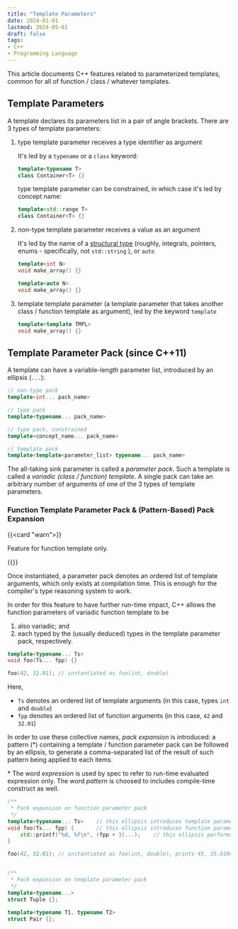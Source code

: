 ```yaml
---
title: "Template Parameters"
date: 2024-01-01
lastmod: 2024-05-01
draft: false
tags:
- C++
- Programming Language
---
```


This article documents C++ features related to parameterized templates, common for all of function / class / whatever templates.

## Template Parameters

A template declares its parameters list in a pair of angle brackets. There are 3 types of template parameters:
1. type template parameter receives a type identifier as argument

    It's led by a `typename` or a `class` keyword:

    ```c++
    template<typename T>
    class Container<T> {}
    ```

    type template parameter can be constrained, in which case it's led by concept name:

    ```c++
    template<std::range T>
    class Container<T> {}
    ```

2. non-type template parameter receives a value as an argument

    It's led by the name of a [structural type](https://en.cppreference.com/w/cpp/language/template_parameters#Non-type_template_parameter) (roughly, integrals, pointers, enums - specifically, not `std::string` ), or `auto`

    ```c++
    template<int N>
    void make_array() {}

    template<auto N>
    void make_array() {}
    ```

3. template template parameter (a template parameter that takes another class / function template as argument), led by the keyword `template`

    ```c++
    template<template TMPL>
    void make_array() {}
    ```

## Template Parameter Pack (since C++11)

A template can have a variable-length parameter list, introduced by an ellipsis (`...`):

```c++
// non-type pack
template<int... pack_name>

// type pack
template<typename... pack_name>

// type pack, constrained
template<concept_name... pack_name>

// template pack
template<template<parameter_list> typename... pack_name>
```

The all-taking sink parameter is called a *parameter pack*. Such a template is called a *variadic (class / function) template*.
A single pack can take an arbitrary number of arguments of one of the 3 types of template parameters.

### Function Template Parameter Pack & (Pattern-Based) Pack Expansion

{{<card "warn">}}

Feature for function template only.

{{</card>}}

Once instantiated, a parameter pack denotes an ordered list of template arguments, which only exists at compilation time.
This is enough for the compiler's type reasoning system to work.

In order for this feature to have further run-time impact, C++ allows the function parameters of variadic function template to be
1. also variadic; and
2. each typed by the (usually deduced) types in the template parameter pack, respectively.

```c++
template<typename... Ts>
void foo(Ts... fpp) {}

foo(42, 32.01); // instantiated as foo(int, double)
```

Here,
- `Ts` denotes an ordered list of template arguments (in this case, types `int` and `double`)
- `fpp` denotes an ordered list of function arguments (in this case, `42` and `32.01`)

In order to use these collective names, *pack expansion* is introduced: a pattern (\*) containing a template / function parameter pack can be followed by an ellipsis, to generate a comma-separated list of the result of such pattern being applied to each items.

\* The word *expression* is used by spec to refer to run-time evaluated expression only.
The word *pattern* is choosed to includes compile-time construct as well.

```c++
/**
 * Pack expansion on function parameter pack
 */
template<typename... Ts>    // this ellipsis introduces template parameter pack
void foo(Ts... fpp) {       // this ellipsis introduces function parameter pack
    std::printf("%d, %f\n", (fpp + 3)...);    // this ellipsis performs pack expansion
}

foo(42, 32.01); // instantiated as foo(int, double), prints 45, 35.010000


/**
 * Pack expansion on template parameter pack
 */
template<typename...>
struct Tuple {};
 
template<typename T1, typename T2>
struct Pair {};
